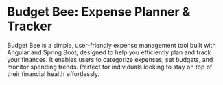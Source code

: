 # **Budget Bee: Expense Planner & Tracker**

Budget Bee is a simple, user-friendly expense management tool built with Angular and Spring Boot, designed to help you efficiently plan and track your finances. It enables users to categorize expenses, set budgets, and monitor spending trends. Perfect for individuals looking to stay on top of their financial health effortlessly.
